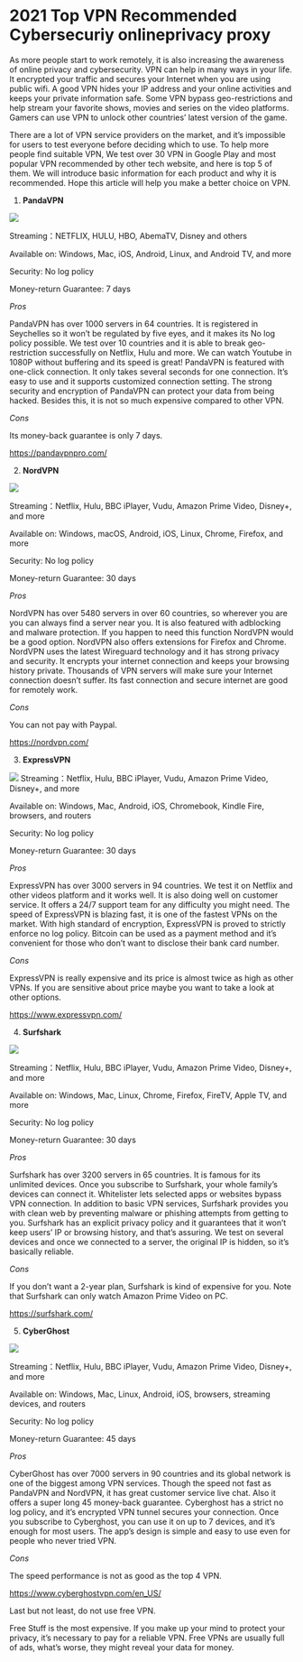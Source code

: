 # 2021 Top VPN Recommended Cybersecuriy onlineprivacy proxy
As more people start to work remotely, it is also increasing the awareness of online privacy and cybersecurity. VPN can help in many ways in your life. It encrypted your traffic and secures your Internet when you are using public wifi. A good VPN hides your IP address and your online activities and keeps your private information safe. Some VPN bypass geo-restrictions and help stream your favorite shows, movies and series on the video platforms. Gamers can use VPN to unlock other countries’ latest version of the game.  




There are a lot of VPN service providers on the market, and it’s impossible for users to test everyone before deciding which to use. To help more people find suitable VPN, We test over 30 VPN in Google Play and most popular VPN recommended by other tech website, and here is top 5 of them. We will introduce basic information for each product and why it is recommended. Hope this article will help you make a better choice on VPN. 

1. **PandaVPN**

![](https://i.loli.net/2021/03/10/Vi4UJ6AO8qeam7r.png)

Streaming：NETFLIX, HULU, HBO, AbemaTV, Disney and others

Available on: Windows, Mac, iOS, Android, Linux, and Android TV, and more

Security: No log policy

Money-return Guarantee: 7 days


*Pros*

PandaVPN has over 1000 servers in 64 countries. It is registered in Seychelles so it won’t be regulated by five eyes, and it makes its No log policy possible. We test over 10 countries and it is able to break geo-restriction successfully on Netflix, Hulu and more. We can watch Youtube in 1080P without buffering and its speed is great!
PandaVPN is featured with one-click connection. It only takes several seconds for one connection. It’s easy to use and it supports customized connection setting. The strong security and encryption of PandaVPN can protect your data from being hacked. Besides this, it is not so much expensive compared to other VPN.

*Cons*


Its money-back guarantee is only 7 days.

https://pandavpnpro.com/



2. **NordVPN**

![](https://i.loli.net/2021/03/10/Rj6VpMO8G1CF9TA.png)

Streaming：Netflix, Hulu, BBC iPlayer, Vudu, Amazon Prime Video, Disney+, and more

Available on: Windows, macOS, Android, iOS, Linux, Chrome, Firefox, and more

Security: No log policy

Money-return Guarantee: 30 days


*Pros*


NordVPN has over 5480 servers in over 60 countries, so wherever you are you can always find a server near you. It is also featured with adblocking and malware protection. If you happen to need this function NordVPN would be a good option. NordVPN also offers extensions for Firefox and Chrome.
NordVPN uses the latest Wireguard technology and it has strong privacy and security. It encrypts your internet connection and keeps your browsing history private.  Thousands of VPN servers will make sure your Internet connection doesn’t suffer. Its fast connection and secure internet are good for remotely work.

*Cons*


You can not pay with Paypal.

https://nordvpn.com/



3. **ExpressVPN**

![](https://i.loli.net/2021/03/10/Vd2qygJ4I3Aoc9p.png)
Streaming：Netflix, Hulu, BBC iPlayer, Vudu, Amazon Prime Video, Disney+, and more

Available on:  Windows, Mac, Android, iOS, Chromebook, Kindle Fire, browsers, and routers

Security: No log policy

Money-return Guarantee: 30 days

*Pros*

ExpressVPN has over 3000 servers in 94 countries. We test it on Netflix and other videos platform and it works well. It is also doing well on customer service. It offers a 24/7 support team for any difficulty you might need.
The speed of ExpressVPN is blazing fast, it is one of the fastest VPNs on the market. With high standard of encryption, ExpressVPN is proved to strictly enforce no log policy. Bitcoin can be used as a payment method and it’s convenient for those who don’t want to disclose their bank card number.

*Cons*

ExpressVPN is really expensive and its price is almost twice as high as other VPNs. If you are sensitive about price maybe you want to take a look at other options.


https://www.expressvpn.com/

4. **Surfshark**


![](https://i.loli.net/2021/03/10/Dm6eQ7JgVPl5HYf.png)

Streaming：Netflix, Hulu, BBC iPlayer, Vudu, Amazon Prime Video, Disney+, and more

Available on:  Windows, Mac, Linux, Chrome, Firefox, FireTV, Apple TV, and more

Security: No log policy

Money-return Guarantee: 30 days


*Pros*

Surfshark has over 3200 servers in 65 countries. It is famous for its unlimited devices. Once you subscribe to Surfshark, your whole family’s devices can connect it.  Whitelister lets selected apps or websites bypass VPN connection. In addition to basic VPN services, Surfshark provides you with clean web by preventing malware or phishing attempts from getting to you. 
Surfshark has an explicit privacy policy and it guarantees that it won’t keep users’ IP or browsing history,  and that’s assuring. We test on several devices and once we connected to a server, the original IP is hidden, so it’s basically reliable.

*Cons*

If you don’t want a 2-year plan, Surfshark is kind of expensive for you. Note that Surfshark can only watch Amazon Prime Video on PC. 

https://surfshark.com/


5. **CyberGhost**

![](https://i.loli.net/2021/03/10/JGYEphUL2d3ZcIu.png)


Streaming：Netflix, Hulu, BBC iPlayer, Vudu, Amazon Prime Video, Disney+, and more

Available on: Windows, Mac, Linux, Android, iOS, browsers, streaming devices, and routers

Security: No log policy

Money-return Guarantee: 45 days

*Pros*

CyberGhost has over 7000 servers in 90 countries and its global network is one of the biggest among VPN services. Though the speed not fast as PandaVPN and NordVPN, it has great customer service live chat. Also it offers a super long 45 money-back guarantee. 
Cyberghost has a strict no log policy, and it’s encrypted VPN tunnel secures your connection. Once you subscribe to Cyberghost, you can use it on up to 7 devices, and it’s enough for most users. The app’s design is simple and easy to use even for people who never tried VPN.


*Cons*

The speed performance is not as good as the top 4 VPN.

https://www.cyberghostvpn.com/en_US/



Last but not least, do not use free VPN.



Free Stuff is the most expensive. If you make up your mind to protect your privacy, it’s necessary to pay for a reliable VPN. Free VPNs are usually full of ads, what’s worse, they might reveal your data for money.
